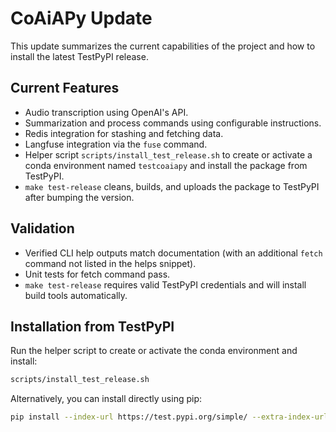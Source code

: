 # CoAiAPy Update

This update summarizes the current capabilities of the project and how to install the latest TestPyPI release.

## Current Features
- Audio transcription using OpenAI's API.
- Summarization and process commands using configurable instructions.
- Redis integration for stashing and fetching data.
- Langfuse integration via the `fuse` command.
- Helper script `scripts/install_test_release.sh` to create or activate a conda environment named `testcoaiapy` and install the package from TestPyPI.
- `make test-release` cleans, builds, and uploads the package to TestPyPI after bumping the version.

## Validation
- Verified CLI help outputs match documentation (with an additional `fetch` command not listed in the helps snippet).
- Unit tests for fetch command pass.
- `make test-release` requires valid TestPyPI credentials and will install build tools automatically.

## Installation from TestPyPI
Run the helper script to create or activate the conda environment and install:

```bash
scripts/install_test_release.sh
```

Alternatively, you can install directly using pip:

```bash
pip install --index-url https://test.pypi.org/simple/ --extra-index-url https://pypi.org/simple coaiapy
```

